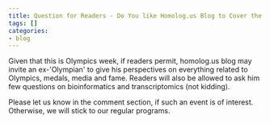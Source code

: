 ```yaml
---
title: Question for Readers - Do You like Homolog.us Blog to Cover the Olympics?
tags: []
categories:
- blog
---
```

Given that this is Olympics week, if readers permit, homolog.us blog may
invite an ex-'Olympian' to give his perspectives on everything related to
Olympics, medals, media and fame. Readers will also be allowed to ask him few
questions on bioinformatics and transcriptomics (not kidding).
<!--more-->

Please let us know in the comment section, if such an event is of interest.
Otherwise, we will stick to our regular programs.


